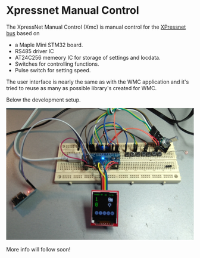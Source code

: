 Xpressnet Manual Control
=====================

The XpressNet Manual Control (Xmc) is manual control for the [XPressnet bus](www.lenzusa.com/1newsite1/Manuals/xpressnet.pdf) based on 

 * a Maple Mini STM32 board.
 * RS485 driver IC
 * AT24C256 memeory IC for storage of settings and locdata.
 * Switches for controlling functions. 
 * Pulse switch for setting speed.
 
The user interface is nearly the same as with the WMC application and it's tried to reuse as many as possible library's created for WMC.

Below the development setup.

![](https://github.com/MDRRC/XMC/blob/master/xmc.jpg)

More info will follow soon! 